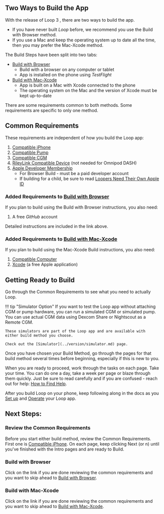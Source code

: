 ## Two Ways to Build the App

With the release of&nbsp;<span translate="no">Loop 3</span>&nbsp;, there are two ways to build the app.

* If you have never built *Loop* before, we recommend you use the Build with Browser method.
* If you use a Mac and keep the operating system up to date all the time, then you may prefer the Mac-Xcode method.

The Build Steps have been split into two tabs:

* [Build with Browser](../gh-actions/gh-overview.md)
    * Build with a browser on any computer or tablet
    * App is installed on the phone using *TestFlight*
* [Build with Mac-Xcode](../build/overview.md)
    * App is built on a Mac with Xcode connected to the phone
    * The operating system on the Mac and the version of Xcode must be kept up-to-date

There are some requirements common to both methods. Some requirements are specific to only one method.

## Common Requirements

These requirements are independent of how you build the Loop app:

1. [Compatible iPhone](../build/phone.md)
1. [Compatible Pump](../build/pump.md)
1. [Compatible CGM](../build/cgm.md)
1. [RileyLink Compatible Device](../build/rileylink.md) (not needed for Omnipod DASH)
1. [Apple Developer Membership](../build/apple-developer.md)
    * For Browser Build - must be a paid developer account
    * If building for a child, be sure to read [Loopers Need Their Own Apple ID](../build/apple-developer.md#loopers-need-their-own-apple-id)

### Added Requirements to [Build with Browser](../gh-actions/gh-overview.md)

If you plan to build using the Build with Browser instructions, you also need:

1.  A free *GitHub* account

Detailed instructions are included in the link above.

### Added Requirements to [Build with Mac-Xcode](../build/overview.md)

If you plan to build using the Mac-Xcode Build instructions, you also need:

1. [Compatible Computer](../build/computer.md#macos)
1. [Xcode](../build/xcode-version.md) (a free Apple application)


## Getting Ready to Build

Go through the Common Requirements to see what you need to actually Loop.

!!! tip "Simulator Option"
    If you want to test the Loop app without attaching CGM or pump hardware, you can run a simulated CGM or simulated pump. You can use actual CGM data using Dexcom Share or Nightscout as a Remote CGM.

    These simulators are part of the Loop app and are available with either build method you choose.
    
    Check out the [Simulator](../version/simulator.md) page.

Once you have chosen your Build Method, go through the pages for that build method several times before beginning, especially if this is new to you.

When you are ready to proceed, work through the tasks on each page. Take your time. You can do one a day, take a week per page or blaze through them quickly.  Just be sure to read carefully and if you are confused - reach out for help: [How to Find Help](../intro/loopdocs-how-to.md#how-to-find-help).

After you build Loop on your phone, keep following along in the docs as you [Set up](../loop-3/loop-3-overview.md) and [Operate](../operation/loop/open-loop.md) your Loop app.

## Next Steps:

### Review the Common Requirements

Before you start either build method, review the Common Requirements. First one is [Compatible iPhone](../build/phone.md). On each page, keep clicking Next (or n) until you've finished with the Intro pages and are ready to Build.

### Build with Browser

Click on the link if you are done reviewing the common requirements and you want to skip ahead to [Build with Browser](../gh-actions/gh-overview.md).

### Build with Mac-Xcode

Click on the link if you are done reviewing the common requirements and you want to skip ahead to [Build with Mac-Xcode](../build/overview.md).
